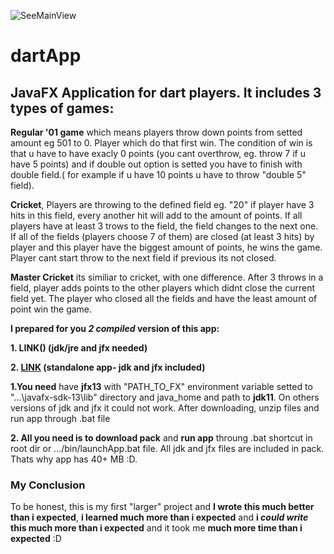 ![SeeMainView](https://drive.google.com/file/d/14p7UXfmf7Q7Q1WVJDLoJl4G39B_vaGyH/view?usp=sharing)
# dartApp
## JavaFX Application for dart players. It includes 3 types of games:

**Regular '01 game** which means players throw down points from setted amount eg 501 to 0. Player which do that first win. The             condition of win is that u have to have exacly 0 points (you cant overthrow, eg. throw 7 if u have 5 points) and if double out option is setted you have to finish with double field.( for example if u have 10 points u have to throw "double 5" field).

**Cricket**, Players are throwing to the defined field eg. "20" if player have 3 hits in this field, every another hit will add to the amount of points. If all players have at least 3 trows to the field, the field changes to the next one. If all of the fields (players choose 7 of them) are closed (at least 3 hits) by player and this player have the biggest amount of points, he wins the game. 
Player cant start throw to the next field if previous its not closed.

**Master Cricket** its similiar to cricket, with one difference. After 3 throws in a field, player adds points to the other players which didnt close the current field yet. The player who closed all the fields and have the least amount of point win the game.

**I prepared for you _2 compiled_ version of this app:**

**1. LINK()  (jdk/jre and jfx needed)**

**2. [LINK](https://drive.google.com/open?id=1-7t7JiyAJ_P-Uzr4DI9asZcZwinO0a4Q)  (standalone app- jdk and jfx included)**

**1.You need** have **jfx13** with "PATH_TO_FX" environment variable setted to "...\javafx-sdk-13\lib" directory and java_home and path to **jdk11**. 
On others versions of jdk and jfx it could not work.
After downloading, unzip files and run app through .bat file

**2. All you need is to download pack** and **run app** throung .bat shortcut in root dir or .../bin/launchApp.bat file.
All jdk and jfx files are included in pack. Thats why app has 40+ MB :D.


### My Conclusion

To be honest, this is my first "larger" project and **I wrote this much better than i expected**, **i learned much more than i expected** and **i _could write_ this much more than i expected** and it took me **much more time than i expected** :D
